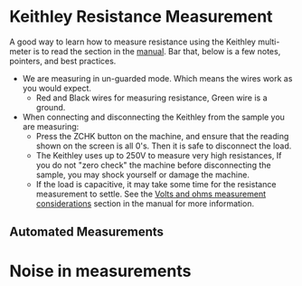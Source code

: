 # Keithley Resistance Measurement
A good way to learn how to measure resistance using the Keithley multi-meter is to read the section in the [manual](https://download.tek.com/manual/6514-901-01(D-May2003)(Instruction).pdf#%5B%7B%22num%22%3A656%2C%22gen%22%3A0%7D%2C%7B%22name%22%3A%22Fit%22%7D%5D). Bar that, below is a few notes, pointers, and best practices.

- We are measuring in un-guarded mode. Which means the wires work as you would expect.
  - Red and Black wires for measuring resistance, Green wire is a ground.
 - When connecting and disconnecting the Keithley from the sample you are measuring:
   - Press the ZCHK button on the machine, and ensure that the reading shown on the screen is all 0's. Then it is safe to disconnect the load.
   - The Keithley uses up to 250V to measure very high resistances, If you do not "zero check" the machine before disconnecting the sample, you may shock yourself or damage the machine.
   - If the load is capacitive, it may take some time for the resistance measurement to settle. See the [Volts and ohms measurement considerations](https://download.tek.com/manual/6514-901-01(D-May2003)(Instruction).pdf#%5B%7B%22num%22%3A716%2C%22gen%22%3A0%7D%2C%7B%22name%22%3A%22Fit%22%7D%5D) section in the manual for more information.
## Automated Measurements


# Noise in measurements
